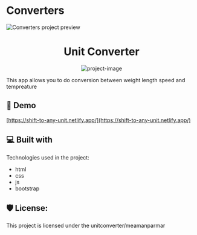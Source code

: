 # Converters

![Converters project preview](https://i.postimg.cc/TPvKwML4/converters.gif)

<h1 align="center" id="title">Unit Converter</h1>

<p align="center"><img src="https://socialify.git.ci/meamanparmar/unit-converter/image?font=Raleway&amp;pattern=Circuit%20Board&amp;theme=Dark" alt="project-image"></p>

<p id="description">This app allows you to do conversion between weight length speed and tempreature</p>

<h2>🚀 Demo</h2>

[https://shift-to-any-unit.netlify.app/](https://shift-to-any-unit.netlify.app/)

  
  
<h2>💻 Built with</h2>

Technologies used in the project:

*   html
*   css
*   js
*   bootstrap

<h2>🛡️ License:</h2>

This project is licensed under the unitconverter/meamanparmar
